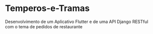 # Temperos-e-Tramas
Desenvolvimento de um Aplicativo Flutter e de uma API Django RESTful com o tema de pedidos de restaurante
